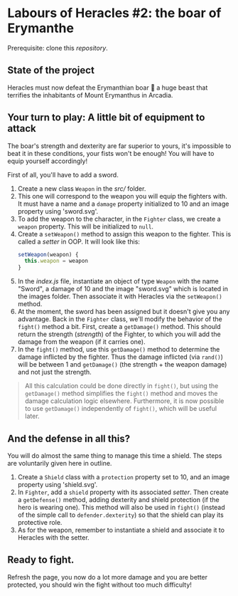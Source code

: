 # Labours of Heracles #2: the boar of Erymanthe

Prerequisite: clone this _repository_.

## State of the project

Heracles must now defeat the Erymanthian boar 🐗 a huge beast that terrifies the inhabitants of Mount Erymanthus in Arcadia.

## Your turn to play: A little bit of equipment to attack

The boar's strength and dexterity are far superior to yours, it's impossible to beat it in these conditions, your fists won't be enough! You will have to equip yourself accordingly!

First of all, you'll have to add a sword.

1. Create a new class `Weapon` in the *src/* folder.
2. This one will correspond to the weapon you will equip the fighters with. It must have a name and a `damage` property initialized to 10 and an image property using 'sword.svg'.
3. To add the weapon to the character, in the `Fighter` class, we create a `weapon` property. This will be initialized to `null`.
4. Create a `setWeapon()` method to assign this weapon to the fighter. This is called a *setter* in OOP. It will look like this:
   ```javascript
   setWeapon(weapon) {
	 this.weapon = weapon
   }
   ```
5. In the *index.js* file, instantiate an object of type `Weapon` with the name "Sword", a damage of 10 and the image "sword.svg" which is located in the images folder. Then associate it with Heracles via the `setWeapon()` method.
6. At the moment, the sword has been assigned but it doesn't give you any advantage. Back in the `Fighter` class, we'll modify the behavior of the `fight()` method a bit.
First, create a `getDamage()` method. This should return the strength (*strength*) of the Fighter, to which you will add the damage from the weapon (if it carries one).
7. In the `fight()` method, use this `getDamage()` method to determine the damage inflicted by the fighter. Thus the damage inflicted (via `rand()`) will be between 1 and `getDamage()` (the strength + the weapon damage) and not just the strength.

> All this calculation could be done directly in `fight()`, but using the `getDamage()` method simplifies the `fight()` method and moves the damage calculation logic elsewhere. Furthermore, it is now possible to use `getDamage()` independently of `fight()`, which will be useful later.


## And the defense in all this?

You will do almost the same thing to manage this time a shield. The steps are voluntarily given here in outline.

1. Create a `Shield` class with a `protection` property set to 10, and an image property using 'shield.svg'.
2. In `Fighter`, add a `shield` property with its associated *setter*. Then create a `getDefense()` method, adding dexterity and shield protection (if the hero is wearing one). This method will also be used in `fight()` (instead of the simple call to `defender.dexterity`) so that the shield can play its protective role.
3. As for the weapon, remember to instantiate a shield and associate it to Heracles with the setter.


## Ready to fight.

Refresh the page, you now do a lot more damage and you are better protected, you should win the fight without too much difficulty!
